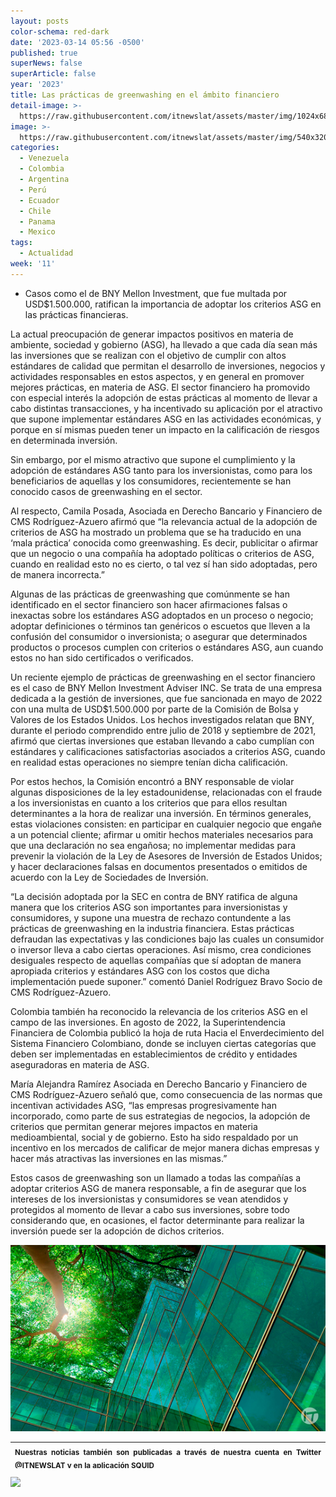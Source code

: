 ```yaml
---
layout: posts
color-schema: red-dark
date: '2023-03-14 05:56 -0500'
published: true
superNews: false
superArticle: false
year: '2023'
title: Las prácticas de greenwashing en el ámbito financiero
detail-image: >-
  https://raw.githubusercontent.com/itnewslat/assets/master/img/1024x680/arbol-en-edificio-g.jpg
image: >-
  https://raw.githubusercontent.com/itnewslat/assets/master/img/540x320/arbol-en-edificio-p.jpg
categories:
  - Venezuela
  - Colombia
  - Argentina
  - Perú
  - Ecuador
  - Chile
  - Panama
  - Mexico
tags:
  - Actualidad
week: '11'
---
```

- Casos como el de BNY Mellon Investment, que fue multada por USD$1.500.000, ratifican la importancia de adoptar los criterios ASG en las prácticas financieras.

La actual preocupación de generar impactos positivos en materia de ambiente, sociedad y gobierno (ASG), ha llevado a que cada día sean más las inversiones que se realizan con el objetivo de cumplir con altos estándares de calidad que permitan el desarrollo de inversiones, negocios y actividades responsables en estos aspectos, y en general en promover mejores prácticas, en materia de ASG. El sector financiero ha promovido con especial interés la adopción de estas prácticas al momento de llevar a cabo distintas transacciones, y ha incentivado su aplicación por el atractivo que supone implementar estándares ASG en las actividades económicas, y porque en sí mismas pueden tener un impacto en la calificación de riesgos en determinada inversión.
 
Sin embargo, por el mismo atractivo que supone el cumplimiento y la adopción de estándares ASG tanto para los inversionistas, como para los beneficiarios de aquellas y los consumidores, recientemente se han conocido casos de greenwashing en el sector.
 
Al respecto, Camila Posada, Asociada en Derecho Bancario y Financiero de CMS Rodríguez-Azuero afirmó que “la relevancia actual de la adopción de criterios de ASG ha mostrado un problema que se ha traducido en una ‘mala práctica’ conocida como greenwashing. Es decir, publicitar o afirmar que un negocio o una compañía ha adoptado políticas o criterios de ASG, cuando en realidad esto no es cierto, o tal vez sí han sido adoptadas, pero de manera incorrecta.”
 
Algunas de las prácticas de greenwashing que comúnmente se han identificado en el sector financiero son hacer afirmaciones falsas o inexactas sobre los estándares ASG adoptados en un proceso o negocio; adoptar definiciones o términos tan genéricos o escuetos que lleven a la confusión del consumidor o inversionista; o asegurar que determinados productos o procesos cumplen con criterios o estándares ASG, aun cuando estos no han sido certificados o verificados.
 
Un reciente ejemplo de prácticas de greenwashing en el sector financiero es el caso de BNY Mellon Investment Adviser INC. Se trata de una empresa dedicada a la gestión de inversiones, que fue sancionada en mayo de 2022 con una multa de USD$1.500.000 por parte de la Comisión de Bolsa y Valores de los Estados Unidos. Los hechos investigados relatan que BNY, durante el periodo comprendido entre julio de 2018 y septiembre de 2021, afirmó que ciertas inversiones que estaban llevando a cabo cumplían con estándares y calificaciones satisfactorias asociados a criterios ASG, cuando en realidad estas operaciones no siempre tenían dicha calificación.
 
Por estos hechos, la Comisión encontró a BNY responsable de violar algunas disposiciones de la ley estadounidense, relacionadas con el fraude a los inversionistas en cuanto a los criterios que para ellos resultan determinantes a la hora de realizar una inversión. En términos generales, estas violaciones consisten: en participar en cualquier negocio que engañe a un potencial cliente; afirmar u omitir hechos materiales necesarios para que una declaración no sea engañosa; no implementar medidas para prevenir la violación de la Ley de Asesores de Inversión de Estados Unidos; y hacer declaraciones falsas en documentos presentados o emitidos de acuerdo con la Ley de Sociedades de Inversión.
 
“La decisión adoptada por la SEC en contra de BNY ratifica de alguna manera que los criterios ASG son importantes para inversionistas y consumidores, y supone una muestra de rechazo contundente a las prácticas de greenwashing en la industria financiera. Estas prácticas defraudan las expectativas y las condiciones bajo las cuales un consumidor o inversor lleva a cabo ciertas operaciones. Así mismo, crea condiciones desiguales respecto de aquellas compañías que sí adoptan de manera apropiada criterios y estándares ASG con los costos que dicha implementación puede suponer.” comentó Daniel Rodríguez Bravo Socio de CMS Rodríguez-Azuero.
 
Colombia también ha reconocido la relevancia de los criterios ASG en el campo de las inversiones.  En agosto de 2022, la Superintendencia Financiera de Colombia publicó la hoja de ruta Hacia el Enverdecimiento del Sistema Financiero Colombiano, donde se incluyen ciertas categorías que deben ser implementadas en establecimientos de crédito y entidades aseguradoras en materia de ASG.
 
María Alejandra Ramírez Asociada en Derecho Bancario y Financiero de CMS Rodríguez-Azuero señaló que, como consecuencia de las normas que incentivan actividades ASG, “las empresas progresivamente han incorporado, como parte de sus estrategias de negocios, la adopción de criterios que permitan generar mejores impactos en materia medioambiental, social y de gobierno. Esto ha sido respaldado por un incentivo en los mercados de calificar de mejor manera dichas empresas y hacer más atractivas las inversiones en las mismas.”
 
Estos casos de greenwashing son un llamado a todas las compañías a adoptar criterios ASG de manera responsable, a fin de asegurar que los intereses de los inversionistas y consumidores se vean atendidos y protegidos al momento de llevar a cabo sus inversiones, sobre todo considerando que, en ocasiones, el factor determinante para realizar la inversión puede ser la adopción de dichos criterios.

![](https://raw.githubusercontent.com/itnewslat/assets/master/img/540x320/arbol-en-edificio-p.jpg)

<table style="height: 42px;" width="569">
<tbody>
<tr>
<td style="text-align: justify;"><sub><strong>Nuestras noticias también son publicadas a través de nuestra cuenta en Twitter <a href="https://twitter.com/itnewslat?lang=es">@ITNEWSLAT</a> y en la aplicación <a href="https://squidapp.co/en/">SQUID</a></strong></sub></td>
</tr>
</tbody>
</table>
<img src="https://tracker.metricool.com/c3po.jpg?hash=56f88a41e39ab42c063cc51676587a04"/>